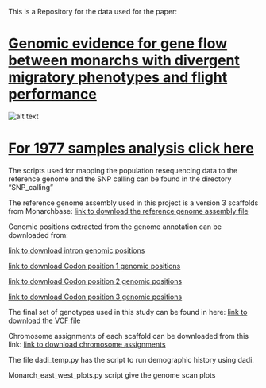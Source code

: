 This is a Repository for the data used for the paper: 
# [Genomic evidence for gene flow between monarchs with divergent migratory phenotypes and flight performance ](https://doi.org/10.1111/mec.15508)
![alt text](https://github.com/venta380/Monarch_genomics/blob/master/logo.png "Logo Title Text 1")

# [For 1977 samples analysis click here ](https://github.com/venta380/Monarch_genomics/tree/master/Museumoics/1977_samples_analysis)

The scripts used for mapping the population resequencing data to the reference genome and the SNP calling can be found in the directory “SNP_calling”


The reference genome assembly used in this project is a version 3 scaffolds from Monarchbase:
[link to download the reference genome assembly file]( http://monarchbase.umassmed.edu/download/Dp_genome_v3.fasta.gz)

Genomic positions extracted from the genome annotation can be downloaded from: 


[link to download intron genomic positions]( https://www.dropbox.com/s/g2zlr4coptp42s1/introns.csv.gz?dl=0)


[link to download Codon position 1 genomic positions]( https://www.dropbox.com/s/l9ct1vs32bu9dyb/codon_df_1.csv.gz?dl=0)


[link to download Codon position 2 genomic positions]( https://www.dropbox.com/s/nn6109bjfdm3xjw/codon_df_2.csv.gz?dl=0)


[link to download Codon position 3 genomic positions]( https://www.dropbox.com/s/fb22tvf5v1lg4ca/codon_df_3.csv.gz?dl=0)

The final set of genotypes used in this study can be found in here:
[link to download the VCF file]( https://www.dropbox.com/s/sawz9bn1sfc0fii/recal_snps_PASS_only_removed_repeats_20190315.vcf.gz?dl=0)

Chromosome assignments of each scaffold can be downloaded from this link:
[link to download chromosome assignments](https://www.dropbox.com/s/1vp8suri5yjklbo/Chromosomes_final_2.txt?dl=0)


The file dadi_temp.py has the script to run demographic history using dadi. 

Monarch_east_west_plots.py script give the genome scan plots 

